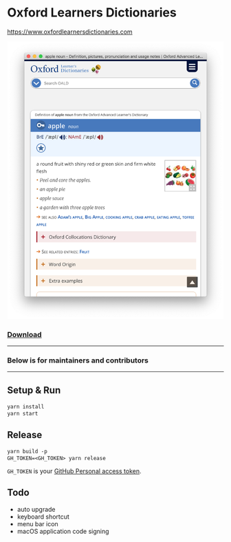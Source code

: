 # Oxford Learners Dictionaries

https://www.oxfordlearnersdictionaries.com

![](./screenshot.png)

### [Download](https://github.com/tylerlong/oxford-learners-dictionaries/releases)


---

### Below is for maintainers and contributors

---


## Setup & Run

```
yarn install
yarn start
```


## Release

```
yarn build -p
GH_TOKEN=<GH_TOKEN> yarn release
```

`GH_TOKEN` is your [GitHub Personal access token](https://github.com/settings/tokens).


## Todo

- auto upgrade
- keyboard shortcut
- menu bar icon
- macOS application code signing
